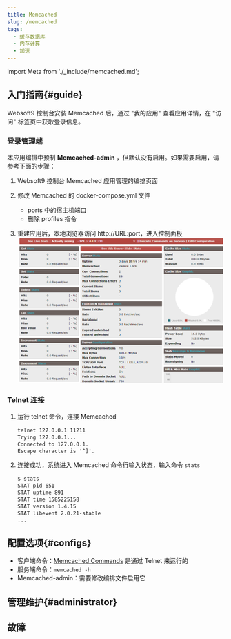 ```yaml
---
title: Memcached
slug: /memcached
tags:
  - 缓存数据库
  - 内存计算
  - 加速
---
```


import Meta from './_include/memcached.md';

<Meta name="meta" />

## 入门指南{#guide}

Websoft9 控制台安装 Memcached 后，通过 "我的应用" 查看应用详情，在 "访问" 标签页中获取登录信息。

### 登录管理端

本应用编排中预制 **Memcached-admin** ，但默认没有启用。如果需要启用，请参考下面的步骤：

1. Websoft9 控制台 Memcached 应用管理的编排页面

2. 修改 Memcached 的 docker-compose.yml 文件

   - ports 中的宿主机端口
   - 删除 profiles 指令

3. 重建应用后，本地浏览器访问 http://URL:port，进入控制面板
  ![Memcached-admin](./assets/memcached-gui-websoft9.png)

### Telnet 连接

1. 运行 telnet 命令，连接 Memcached

   ```
   telnet 127.0.0.1 11211
   Trying 127.0.0.1...
   Connected to 127.0.0.1.
   Escape character is '^]'.
   ```

3. 连接成功，系统进入 Memcached 命令行输入状态，输入命令 `stats`

   ```
   $ stats
   STAT pid 651
   STAT uptime 891
   STAT time 1585225158
   STAT version 1.4.15
   STAT libevent 2.0.21-stable
   ...
   ```
   
## 配置选项{#configs}

- 客户端命令：[Memcached Commands](https://github.com/memcached/memcached/wiki/Commands) 是通过 Telnet 来运行的
- 服务端命令：`memcached -h`
- Memcached-admin：需要修改编排文件启用它

## 管理维护{#administrator}

## 故障